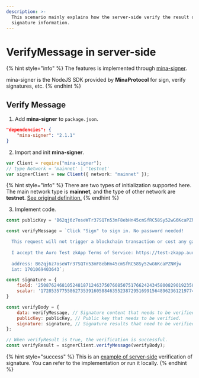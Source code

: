 ```yaml
---
description: >-
  This scenario mainly explains how the server-side verify the result of the
  signature information.
---
```


# VerifyMessage in server-side

{% hint style="info" %}
The features is implemented through [mina-signer](https://www.npmjs.com/package/mina-signer).

mina-signer is the NodeJS SDK provided by **MinaProtocol** for sign, verify signatures, etc.
{% endhint %}

## Verify Message

1. Add **mina-signer** to `package.json`.

```json
"dependencies": {
    "mina-signer": "2.1.1"
}
```

2. Import and init **mina-signer**.

```typescript
var Client = require("mina-signer");
// type Network = 'mainnet' | 'testnet'
var signerClient = new Client({ network: "mainnet" });
```

{% hint style="info" %}
There are two types of initialization supported here. The main network type is **mainnet**, and the type of other network are **testnet**. [See original definition.](https://github.com/o1-labs/o1js/blob/main/src/mina-signer/src/TSTypes.ts#L12)
{% endhint %}

3. Implement code.

```javascript
const publicKey = 'B62qj6z7oseWTr37SQTn53mF8ebHn45cmSfRC58Sy52wG6KcaPZNWjw'

const verifyMessage = `Click "Sign" to sign in. No password needed!

  This request will not trigger a blockchain transaction or cost any gas fees.
  
  I accept the Auro Test zkApp Terms of Service: https://test-zkapp.aurowallet.com
  
  address: B62qj6z7oseWTr37SQTn53mF8ebHn45cmSfRC58Sy52wG6KcaPZNWjw
  iat: 1701069403643`;

const signature = {
    field: '25087624681052481871246375076085075176624243458008290192358519021588472251513',
    scalar: '17285357755862735391605884635523872951699156489623612197745807470058903167470'
}

const verifyBody = {
    data: verifyMessage, // Signature content that needs to be verified.
    publicKey: publicKey, // Public key that needs to be verified.
    signature: signature, // Signature results that need to be verified.
};

// When verifyResult is true, the verification is successful.
const verifyResult = signerClient.verifyMessage(verifyBody);
```

{% hint style="success" %}
This is an [example of server-side](https://github.com/aurowallet/mina-signer-verify-example) verification of signature. You can refer to the implementation or run it locally.
{% endhint %}
